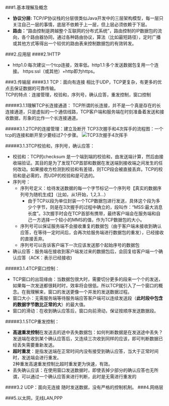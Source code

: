 ###1.基本理解及概念
* **协议分层:** TCP/IP协议栈的分层很类似Java开发中的三层架构模型，每一层只关注自己一层的事情，底层不依赖于上一层，但上层必须依赖于下层。
* **路由：**“路由控制是跨越整个互联网的分布式系统”，路由控制的IP数据包的流向，各个路由器协同，通过各种路由协议，算法（比如最短路径），定时广播或其他方式等得出一个较优的路由表来控制数据包的有效转发。

###2.应用层
####2.1HTTP
* http1.0:每次建议一个tcp连接，效率低。http1.1:多个发送数据包复用一个连接。 https:ssl（或其他）+http即为https。

###3.传输层
####3.1 TCP：面向有连接
相比于UDP，TCP更复杂，有更多的优点去保证数据的可靠传输。<br/>
TCP的特点：连接管理，校验和，序列号，确认应答，重发控制，窗口控制

#####3.1.1理解TCP长连接通道：
TCP所谓的长连接，并不是一个真是存在的长连接通道，只是虚拟的一个通信线路，TCP客户端和服务端在时刻准备着发送和接收数据，形象的比作一个长连接通道。

#####3.1.2TCP的连接管理：建立及断开
TCP3次握手和4次挥手的流程图：一个tcp的连接和断开至少要经过7个步骤。
![](/01-TCP-Connect.png "TCP3次握手4次挥手")

#####3.1.3TCP校验和，序列号，确认应答：
* 校验和：TCP的checksum 是一个端到端的校验和，由发送端计算，然后由接收端验证。其目的是为了发现TCP首部和数据在发送端到接收端之间发生的任何改动。如果接收方检测到校验和有差错，则TCP段会被直接丢弃。TCP的校验和是必需的，而UDP的校验和是可选的。
* 序列号：
   * 序列号定义：给待发送数据的每一个字节标记一个序列号【真实的数据序列号为随机生成】（比如，从1开始，1,2,3...）
     * 由于TCP以段为单位封装一个TCP数据包进行发送，具体这个段为多少个字节，则是在3次握手的过程中确立的，段叫作：“MSS:最大消息长度”。3次握手时会在TCP首部有携带，最终客户端会在服务端和自己一方选择一个较小的MMS的值，作为TCP数据包的大小。
   * 序列号可以保证服务端不会接收重复的数据包（由于客户端未接收到确认应答，在等待一定时间后，会再次给服务端进行数据包的重发），已经接收的直接丢弃。
   * 序列号可以告诉客户端下一次应该发送那个起始序号的数据包
* 确认应答：服务端在接收到客户端发过来的数据包后，会回复给客户端一个确认应答（ACK：表示已经接收)

#####3.1.4TCP窗口控制：
* TCP窗口的出现缘由：当数据包很大时，需要切分更多的段来一个个的发送，如果每一次发送都很耗时时，效率将会很低。所以TCP就引入了一个窗口的概念。在我理解来，窗口的发送更像一个并发的发送数据过程。
* 窗口大小：无需服务端等待服务端应答客户端可以连续发送段（**此时段中包含的数据字节数比正常的大**）的最大值。
* 窗口的滑动：在收到确认应答后，窗口向前滑动，保证按顺序发送数据段。

#####3.1.5TCP重发控制：
* **高速重发控制**在发送去的途中丢失数据包：如何判断数据是在发送途中丢失？发送端在收到某个确认应答后，又连续三次收到同样的应该，即可判断数据已经丢失需要重新发送。
* **超时重发**：是指发送端在正常时间内没有接受到确认应答，当大于正常时间时，发送端会进行重发。<br/>
    2种重发高速重发控制比超时重发更为快速，有效。
* 丢失确认应该：在使用窗口发送数据时，即使丢掉少部分的确认应答也无所谓，可以通过一个确认应答来进行判断，此时是无需进行重发的

####3.2 UDP：面向无连接
随时发送数据，没有严格的控制机制。
###4.网络层
   
###5.以太网，无线LAN,PPP
 
 